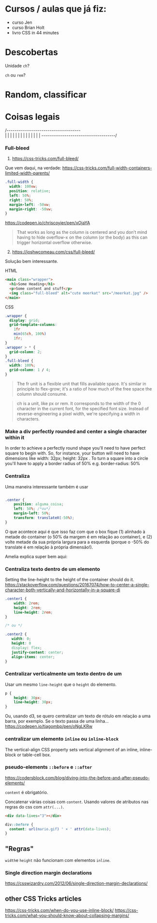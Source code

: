 # Cursos / aulas que já fiz:

* curso Jen
* curso Brian Holt
* livro CSS in 44 minutes

# Descobertas

Unidade `ch`?

`ch` ou `rem`?

# Random, classificar




# Coisas legais

/--------------------------------------\
|                                      |
|                                      |
|                                      |
|                                      |
|                                      |
|                                      |
|                                      |
\--------------------------------------/

### Full-bleed

1. https://css-tricks.com/full-bleed/

Que vem daqui, na verdade: https://css-tricks.com/full-width-containers-limited-width-parents/

```css
.full-width {
  width: 100vw;
  position: relative;
  left: 50%;
  right: 50%;
  margin-left: -50vw;
  margin-right: -50vw;
}
```

https://codepen.io/chriscoyier/pen/xOjaYA

> That works as long as the column is centered and you don’t mind having to hide overflow-x on the column (or the body) as this can trigger horizontal overflow otherwise.



2. https://joshwcomeau.com/css/full-bleed/

Solução bem interessante.

HTML
```html
<main class="wrapper">
  <h1>Some Heading</h1>
  <p>Some content and stuff</p>
  <img class="full-bleed" alt="cute meerkat" src="/meerkat.jpg" />
</main>
```

CSS
```css
.wrapper {
  display: grid;
  grid-template-columns:
    1fr
    min(65ch, 100%)
    1fr;
}
.wrapper > * {
  grid-column: 2;
}
.full-bleed {
  width: 100%;
  grid-column: 1 / 4;
}
``` 

> The fr unit is a flexible unit that fills available space. It's similar in principle to flex-grow; it's a ratio of how much of the free space the column should consume.

> ch is a unit, like px or rem. It corresponds to the width of the 0 character in the current font, for the specified font size. Instead of reverse-engineering a pixel width, we're specifying a width in characters.

### Make a div perfectly rounded and center a single character within it

In order to achieve a perfectly round shape you'll need to have perfect square to begin with. So, for instance, your button will need to have dimensions like width: 32px; height: 32px . To turn a square into a circle you'll have to apply a border radius of 50% e.g. border-radius: 50% 

### Centraliza 

Uma maneira interessante também é usar

```css

.center {
    position: alguma_coisa;
    left: 50%; /*ou*/
    margin-left: 50%;
    transform: translateX(-50%);
}
```
O que acontece aqui é que isso faz com que o box fique (1) alinhado à metade do container (o 50% da margem é em relação ao container), e (2) volte metade da sua própria largura para a esquerda (porque o -50% do translate é em relação à própria dimensão!).

Amelia explica super bem aqui:





### Centraliza texto dentro de um elemento

Setting the line-height to the height of the container should do it.
https://stackoverflow.com/questions/20167074/how-to-center-a-single-character-both-vertically-and-horizontally-in-a-square-di


```css
.center1 {
    width: 2rem;
    height: 2rem;
    line-height: 2rem;
}

/* ou */

.center2 {
   width: 0;
   height: 0
   display: flex;
   justify-content: center;
   align-items: center;
}
```

### Centralizar verticalmente um texto dentro de um <p>

Usar um mesmo `line-height` que o `height` do elemento.

```css
p {
    height: 30px;
    line-height: 30px;
}
```

Ou, usando d3, se quero centralizar um texto de rótulo em relação a uma barra, por exemplo. Se o texto passa de uma linha...
https://codepen.io/tiagombp/pen/oNgLKRw

### centralizar um elemento `inline` ou `inline-block`

The vertical-align CSS property sets vertical alignment of an inline, inline-block or table-cell box.


### pseudo-elements `::before` e `::after`

https://codersblock.com/blog/diving-into-the-before-and-after-pseudo-elements/

`content` é obrigatório.



Concatenar várias coisas com `content`. Usando valores de atributos nas regras do css com `attr(...)`. 


```html
<div data-lives="3"></div>
```

```css
div::before {
  content: url(mario.gif) ' × ' attr(data-lives);
}
```

## "Regras"

`width`e `height` não funcionam com elementos `inline`.

### Single direction margin declarations

https://csswizardry.com/2012/06/single-direction-margin-declarations/

## other CSS Tricks articles

https://css-tricks.com/when-do-you-use-inline-block/
https://css-tricks.com/what-you-should-know-about-collapsing-margins/


